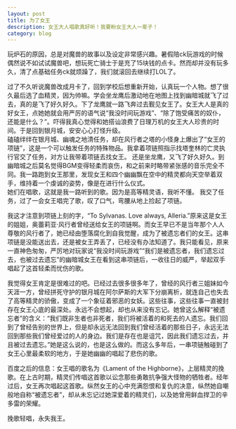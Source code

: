 ---layout: posttitle: 为了女王description: 女王大人唱歌真好听！我要粉女王大人一辈子！category: blog---玩炉石的原因，总是对魔兽的故事以及设定非常感兴趣。暑假陪ck玩游戏的时候偶然说不如试试魔兽吧，想玩死亡骑士于是充了15块钱的点卡。然而却并没有玩多久，清了点基础任务ck就烦躁了，我们就滚回去继续打LOL了。  过了不久听说魔兽改成月卡了，回到学校后想重新开始，认真玩一个人物。想了很久最后选了血精灵，因为帅嘛。学会坐龙鹰后激动地在地图上找到幽暗城就飞了过去，真的是飞了好久好久。下了龙鹰就一路飞奔过去觐见女王了。女王大人是真的好女王，点她她就会用严厉的语气说“我没时间玩游戏”、“除了饱受痛苦的奴仆，还能是什么？”。吓得我真心觉得和她搭讪浪费了日理万机的女王大人珍贵的时间。于是回到银月城，安安心心打怪升级。  磕磕绊绊在银月城、幽魂之地清任务，却在风行者之塔的小怪身上爆出了“女王的项链”，这是一个可以触发任务的特殊物品。我拿着项链照指示找塔奎林的亡灵执行官交了任务，对方让我带着项链去找女王。还是坐龙鹰，又飞了好久好久。到幽暗城之后莫名觉得BGM变得轻柔而哀伤，和之前来时略带紧张感的音乐完全不同。我一路跑到女王那里，发现女王和四个幽幽飘在空中的精灵都向天空举着双手，维持着一个虔诚的姿势，像是在进行什么仪式。  她们在唱歌，这就是我一路听到的歌。因为是高等精灵语，我听不懂。我交了任务，过了一会女王唱完了歌，叹了口气，弯腰从地上捡起了项链。  我这才注意到项链上刻的字，“To Sylvanas. Love always, Alleria.”原来这是女王的姐姐，奥蕾莉亚·风行者曾经送给女王的项链啊。而女王早已不是当年那个人人尊敬的风行者了，她已经由堕落腐化到自我觉醒，成为了被遗忘者们的女王。这串项链是没能送出去，还是被女王弄丢了，已经没有办法知道了。我只能看见，原来一直神色匆匆，严厉地对玩家说“我没时间玩游戏”“我们是被遗忘者，我们遗忘过去，也被过去遗忘”的幽暗城女王在看到这串项链后，一收往日的威严，举起双手唱起了这首轻柔而忧伤的歌。  我觉得女王肯定是很难过的吧。已经过去很多很多年了，曾经的风行者三姐妹如今天涯一方，曾经拼死守护的银月城在阿尔萨斯的大军下分崩离析，就连自己也失去了高等精灵的骄傲，变成了一个象征着邪恶的女妖。这些往事，这些往事一直被封存在女王心底的最深处。永远不会想起，却也从来没有忘记。她曾这么解释“被遗忘者”的含义：“我们既非生者也非死者，我们将被活着的和死去的人遗忘。我们回到了曾经告别的世界上，但是却永远无法回到我们曾经活着的那些日子，永远无法回到那些我们曾经爱过的人的身边。我们是存在也是诅咒，因此我们遗忘过去，并且被过去遗忘。”她是这么说的，也是这么做的。而这么多年后，一串项链触碰到了女王心里最柔软的地方，于是她幽幽的唱起了悲伤的歌。  百度之后的信息：女王唱的歌名为《Lament of the Highborne》，上层精灵的挽歌。在上古时期，精灵们传唱这首歌以讼念那些勇敢抗争强大怪物的牺牲者。经年过后，女王再次唱起这首歌。纵然女王的心中充满怨恨和复仇的决意，纵然她自嘲般地自称“被遗忘者”，却从未忘记过她深爱着的精灵们，以及她曾用鲜血捍卫的辛多雷的荣耀。  挽歌轻唱，永失我王。[Aizon]:    http://aizonzzz.github.io  "Aizon"